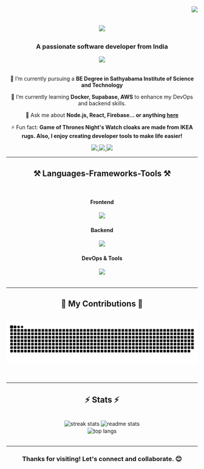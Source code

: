 <img align="right" src="https://visitor-badge.laobi.icu/badge?page_id=salesp07.salesp07" />

<h1 align="center">
    <img src="https://readme-typing-svg.herokuapp.com/?font=Righteous&size=35&center=true&vCenter=true&width=500&height=70&duration=4000&lines=Hi+There!+👋;+I'm+Surya+Mahendran;" />
</h1>

<h3 align="center">A passionate software developer from India</h3>
<center>
<img src="https://camo.githubusercontent.com/7de37139d0b4c1ce40865e799b446c0e963a3dd8fb68d239707237c40604fa3d/68747470733a2f2f63646e2e6472696262626c652e636f6d2f75736572732f3733303730332f73637265656e73686f74732f363538313234332f6176656e746f2e676966" />
</center>
<br/>

<div align="center">
 
 🔭 I’m currently pursuing a **BE Degree in Sathyabama Institute of Science and Technology**
 
 🌱 I’m currently learning **Docker, Supabase, AWS** to enhance my DevOps and backend skills.

💬 Ask me about **Node.js, React, Firebase... or anything [here](https://github.com/iamsurya2904/iamsurya2904/issues)**

⚡ Fun fact: **Game of Thrones Night's Watch cloaks are made from IKEA rugs. Also, I enjoy creating developer tools to make life easier!**

 </div>
 
<div align="center"> 
  <a href="mailto:suryamahi2904@gmail.com">
    <img src="https://img.shields.io/badge/Gmail-333333?style=for-the-badge&logo=gmail&logoColor=red" />
  </a>
  <a href="https://www.linkedin.com/in/surya-mahendran-7a76aa21b?utm_source=share&utm_campaign=share_via&utm_content=profile&utm_medium=ios_app" target="_blank">
    <img src="https://img.shields.io/badge/LinkedIn-0077B5?style=for-the-badge&logo=linkedin&logoColor=white" target="_blank" />
  </a>
  <a href="https://iamsurya2904.github.io/portfolio" target="_blank">
    <img src="https://img.shields.io/badge/Portfolio-333333?style=for-the-badge&logo=google-chrome&logoColor=blue" />
  </a>
</div>

 <hr/>
 
<h2 align="center">⚒️ Languages-Frameworks-Tools ⚒️</h2>
<br/>
<div align="center">
    <h4>Frontend</h4>
    <img src="https://skillicons.dev/icons?i=react,bootstrap,mui,html,css,tailwind" />
    <h4>Backend</h4>
    <img src="https://skillicons.dev/icons?i=nodejs,python,flask,express,mongodb,mysql" />
    <h4>DevOps & Tools</h4>
    <img src="https://skillicons.dev/icons?i=docker,aws,git,github,vscode,figma" />
</div>

<br/>
<hr/>

<div align="center">
  <h2>🐍 My Contributions 🐍</h2>
  <br>
  <img alt="snake eating my contributions" src="https://raw.githubusercontent.com/salesp07/salesp07/output/github-contribution-grid-snake.svg" />
  <br/><br/><br/>
</div>

<hr/>

<h2 align="center">⚡ Stats ⚡</h2>
<br>
<div align=center>
  <img width=390 src="https://github-readme-streak-stats-salesp07.vercel.app/?user=salesp07&count_private=true&theme=react&border_radius=10" alt="streak stats"/>
  <img width=390 src="https://github-readme-stats-salesp07.vercel.app/api?username=salesp07&count_private=true&show_icons=true&theme=react&rank_icon=github&border_radius=10" alt="readme stats" />
  <br/>
  <img width=325 align="center" src="https://github-readme-stats-salesp07.vercel.app/api/top-langs/?username=salesp07&hide=HTML&langs_count=8&layout=compact&theme=react&border_radius=10&size_weight=0.5&count_weight=0.5&exclude_repo=github-readme-stats" alt="top langs" />
</div>

<br/>
<hr/>

<div align="center">
<h3>Thanks for visiting! Let's connect and collaborate. 😊</h3>
</div>

<br/>
